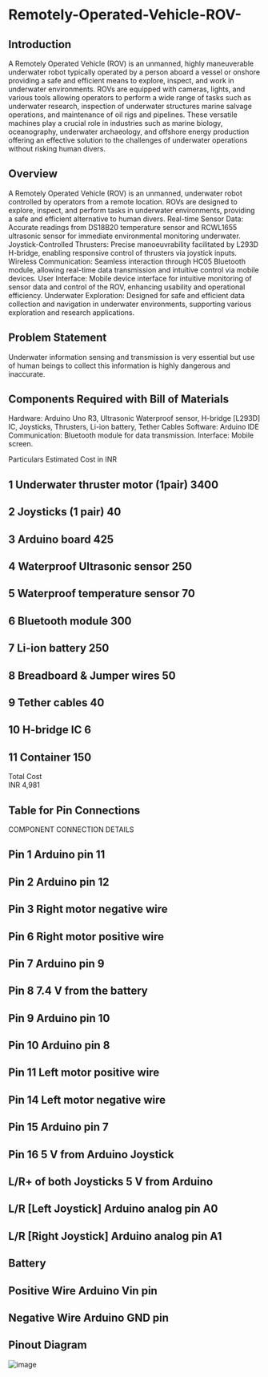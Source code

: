 # Remotely-Operated-Vehicle-ROV-

## Introduction
A Remotely Operated Vehicle (ROV) is an unmanned, highly maneuverable underwater robot typically operated by a person aboard a vessel or onshore
providing a safe and efficient means to explore, inspect, and work in underwater environments. ROVs are equipped with cameras, lights, and various tools
allowing operators to perform a wide range of tasks such as underwater research, inspection of underwater structures
marine salvage operations, and maintenance of oil rigs and pipelines. 
These versatile machines play a crucial role in industries such as marine biology, oceanography, underwater archaeology, and offshore energy production
offering an effective solution to the challenges of underwater operations without risking human divers.


## Overview
A Remotely Operated Vehicle (ROV) is an unmanned, underwater robot controlled by operators from a remote location. 
ROVs are designed to explore, inspect, and perform tasks in underwater environments, providing a safe and efficient alternative to human divers.
Real-time Sensor Data: Accurate readings from DS18B20 temperature sensor and RCWL1655 ultrasonic sensor for immediate environmental monitoring underwater.
Joystick-Controlled Thrusters: Precise manoeuvrability facilitated by L293D H-bridge, enabling responsive control of thrusters via joystick inputs.
Wireless Communication: Seamless interaction through HC05 Bluetooth module, allowing real-time data transmission and intuitive control via mobile devices.
User Interface: Mobile device interface for intuitive monitoring of sensor data and control of the ROV, enhancing usability and operational efficiency.
Underwater Exploration: Designed for safe and efficient data collection and navigation in underwater environments, supporting various exploration and research applications.


## Problem Statement
Underwater information sensing and transmission is very essential but use of human beings to collect this information is highly dangerous and inaccurate.

## Components Required with Bill of Materials
Hardware: Arduino Uno R3, Ultrasonic Waterproof sensor, H-bridge [L293D] IC, Joysticks, Thrusters, Li-ion battery, Tether Cables
Software: Arduino IDE
Communication: Bluetooth module for data transmission.
Interface: Mobile screen.


Particulars	Estimated Cost in INR
## 1	Underwater thruster motor (1pair)	3400
## 2	Joysticks (1 pair)	40 
## 3	Arduino board	425 
## 4	Waterproof Ultrasonic sensor	250 
## 5	Waterproof temperature sensor	70 
## 6	Bluetooth module	300 
## 7	Li-ion battery	250 
## 8	Breadboard & Jumper wires	50 
## 9	Tether cables	40 
## 10	H-bridge IC 	6
## 11	Container	150
Total Cost	
INR 4,981


## Table for Pin Connections
COMPONENT	CONNECTION DETAILS
## Pin 1	Arduino pin 11
## Pin 2	Arduino pin 12
## Pin 3	Right motor negative wire
## Pin 6	Right motor positive wire
## Pin 7	Arduino pin 9
## Pin 8	7.4 V from the battery
## Pin 9	Arduino pin 10
## Pin 10	Arduino pin 8
## Pin 11	Left motor positive wire
## Pin 14	Left motor negative wire
## Pin 15	Arduino pin 7
## Pin 16	5 V from Arduino Joystick	
## L/R+ of both Joysticks	5 V from Arduino
## L/R [Left Joystick]	Arduino analog pin A0
## L/R [Right Joystick]	Arduino analog pin A1
## Battery	
## Positive Wire	Arduino Vin pin
## Negative Wire	Arduino GND pin


## Pinout Diagram
![image](https://github.com/Vigneshr2106/Remotely-Operated-Vehicle-ROV-/assets/165021886/56ead2ec-9ce6-46ae-9217-9760139daf04)

